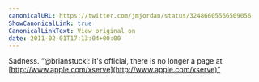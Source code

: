 ```yaml
---
canonicalURL: https://twitter.com/jmjordan/status/32486605566509056
ShowCanonicalLink: true
CanonicalLinkText: View original on
date: 2011-02-01T17:13:04+00:00
---
```

Sadness. “@brianstucki: It's official, there is no longer a page at [http://www.apple.com/xserve](http://www.apple.com/xserve)”
